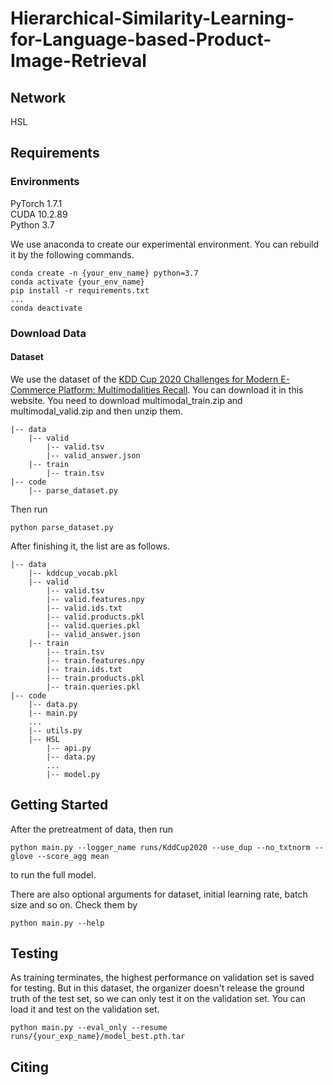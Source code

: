 # Hierarchical-Similarity-Learning-for-Language-based-Product-Image-Retrieval

## Network
HSL
## Requirements

### Environments
PyTorch 1.7.1  
CUDA 10.2.89  
Python 3.7  

We use anaconda to create our experimental environment. You can rebuild it by the following commands.


```
conda create -n {your_env_name} python=3.7  
conda activate {your_env_name}  
pip install -r requirements.txt  
...
conda deactivate 
```


### Download Data
#### Dataset  
We use the dataset of the [KDD Cup 2020 Challenges for Modern E-Commerce Platform: Multimodalities Recall](https://tianchi.aliyun.com/competition/entrance/231786/information). You can download it in this website. You need to download multimodal_train.zip and multimodal_valid.zip and then unzip them.  
```
|-- data
    |-- valid
        |-- valid.tsv
        |-- valid_answer.json
    |-- train
        |-- train.tsv
|-- code
    |-- parse_dataset.py
```
Then run 
```
python parse_dataset.py
```
After finishing it, the list are as follows.  
```
|-- data
    |-- kddcup_vocab.pkl
    |-- valid
        |-- valid.tsv
        |-- valid.features.npy
        |-- valid.ids.txt
        |-- valid.products.pkl
        |-- valid.queries.pkl
        |-- valid_answer.json
    |-- train
        |-- train.tsv
        |-- train.features.npy
        |-- train.ids.txt
        |-- train.products.pkl
        |-- train.queries.pkl
|-- code
    |-- data.py
    |-- main.py
    ...
    |-- utils.py
    |-- HSL
        |-- api.py
        |-- data.py
        ...
        |-- model.py
```
## Getting Started
After the pretreatment of data, then run
```
python main.py --logger_name runs/KddCup2020 --use_dup --no_txtnorm --glove --score_agg mean
```
to run the full model.  
  
There are also optional arguments for dataset, initial learning rate, batch size and so on. Check them by
```
python main.py --help
```
## Testing
As training terminates, the highest performance on validation set is saved for testing. But in this dataset, the organizer doesn't release the ground truth of the test set, so we can only test it on the validation set. You can load it and test on the validation set.
```
python main.py --eval_only --resume runs/{your_exp_name}/model_best.pth.tar
```
## Citing

